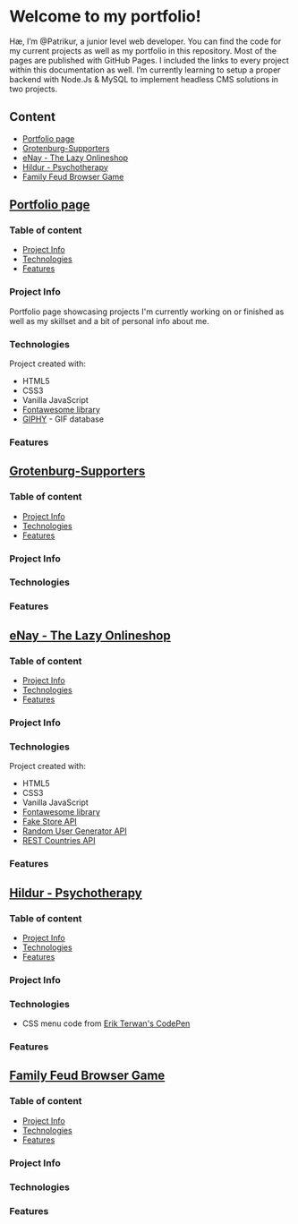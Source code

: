 # Welcome to my portfolio!

Hæ, I’m @Patrikur, a junior level web developer.
You can find the code for my current projects as well as my portfolio in this repository. Most of the pages are published with GitHub Pages. I included the links to every project within this documentation as well.
I’m currently learning to setup a proper backend with Node.Js & MySQL to implement headless CMS solutions in two projects.

## Content
* [Portfolio page](#portfolio-page)
* [Grotenburg-Supporters](#grotenburg-supporters)
* [eNay - The Lazy Onlineshop](#enay---the-lazy-onlineshop)
* [Hildur - Psychotherapy](#hildur---psychotherapy)
* [Family Feud Browser Game](#family-feud-browser-game)

## [Portfolio page](https://patrikur.github.io)
### Table of content
* [Project Info](#project-info)
* [Technologies](#technologies)
* [Features](#features)

### Project Info
Portfolio page showcasing projects I'm currently working on or finished as well as my skillset and a bit of personal info about me.

### Technologies
Project created with:
* HTML5
* CSS3
* Vanilla JavaScript
* [Fontawesome library](https://fontawesome.com/)
* [GIPHY](https://giphy.com/) - GIF database

### Features


## [Grotenburg-Supporters](https://grotenburg-supporters.de)
### Table of content
* [Project Info](#project-info)
* [Technologies](#technologies)
* [Features](#features)

### Project Info

### Technologies

### Features


## [eNay - The Lazy Onlineshop](https://patrikur.github.io/eNay/index.html)
### Table of content
* [Project Info](#project-info)
* [Technologies](#technologies)
* [Features](#features)

### Project Info

### Technologies
Project created with:
* HTML5
* CSS3
* Vanilla JavaScript
* [Fontawesome library](https://fontawesome.com/)
* [Fake Store API](https://fakestoreapi.com/)
* [Random User Generator API](https://randomuser.me/)
* [REST Countries API](https://restcountries.eu/)

### Features


## [Hildur - Psychotherapy](https://patrikur.github.io/Hildur/index.html)
### Table of content
* [Project Info](#project-info)
* [Technologies](#technologies)
* [Features](#features)

### Project Info

### Technologies

* CSS menu code from [Erik Terwan's CodePen](https://codepen.io/erikterwan/pen/EVzeRP)
### Features


## [Family Feud Browser Game](https://patrikur.github.io/Family%20Feud/index.html)
### Table of content
* [Project Info](#project-info)
* [Technologies](#technologies)
* [Features](#features)

### Project Info

### Technologies

### Features


<!---
Patrikur/Patrikur is a ✨ special ✨ repository because its `README.md` (this file) appears on your GitHub profile.
You can click the Preview link to take a look at your changes.
--->
